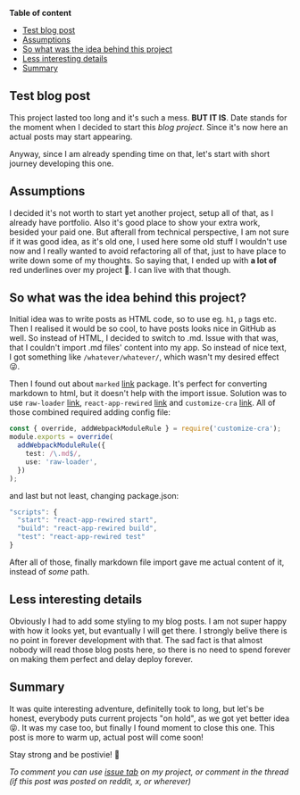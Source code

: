 **Table of content**

- [Test blog post](#test-blog-post)
- [Assumptions](#assumptions)
- [So what was the idea behind this project](#so-what-was-the-idea-behind-this-project)
- [Less interesting details](#less-interesting-details)
- [Summary](#summary)

## Test blog post

This project lasted too long and it's such a mess. **BUT IT IS**. Date stands for the moment when I decided to start this *blog project*. Since it's now here an actual posts may start appearing.

Anyway, since I am already spending time on that, let's start with short journey developing this one.

## Assumptions

I decided it's not worth to start yet another project, setup all of that, as I already have portfolio. Also it's good place to show your extra work, besided your paid one. But afterall from technical perspective, I am not sure if it was good idea, as it's old one, I used here some old stuff I wouldn't use now and I really wanted to avoid refactoring all of that, just to have place to write down some of my thoughts. So saying that, I ended up with **a lot of** red underlines over my project 🫣. I can live with that though.

## So what was the idea behind this project?

Initial idea was to write posts as HTML code, so to use eg. `h1`, `p` tags etc. Then I realised it would be so cool, to have posts looks nice in GitHub as well. So instead of HTML, I decided to switch to .md. Issue with that was, that I couldn't import .md files' content into my app. So instead of nice text, I got something like `/whatever/whatever/`, which wasn't my desired effect 😜.

Then I found out about `marked` [link](https://www.npmjs.com/package/marked) package. It's perfect for converting markdown to html, but it doesn't help with the import issue. Solution was to use `raw-loader` [link](https://www.npmjs.com/package/raw-loader), `react-app-rewired` [link](https://www.npmjs.com/package/react-app-rewired) and `customize-cra` [link](https://www.npmjs.com/package/customize-cra). All of those combined required adding config file:
```ts
const { override, addWebpackModuleRule } = require('customize-cra');
module.exports = override(
  addWebpackModuleRule({
    test: /\.md$/,
    use: 'raw-loader',
  })
);
```

and last but not least, changing package.json:

```ts
"scripts": {
  "start": "react-app-rewired start",
  "build": "react-app-rewired build",
  "test": "react-app-rewired test"
}
```

After all of those, finally markdown file import gave me actual content of it, instead of *some* path.

## Less interesting details

Obviously I had to add some styling to my blog posts. I am not super happy with how it looks yet, but evantually I will get there. I strongly belive there is no point in forever development with that. The sad fact is that almost nobody will read those blog posts here, so there is no need to spend forever on making them perfect and delay deploy forever.

## Summary

It was quite interesting adventure, definitelly took to long, but let's be honest, everybody puts current projects "on hold", as we got yet better idea 😝. It was my case too, but finally I found moment to close this one. This post is more to warm up, actual post will come soon!

Stay strong and be postivie! 💪

*To comment you can use [issue tab](https://github.com/superkacper4/portfolio-2023/issues) on my project, or comment in the thread (if this post was posted on reddit, x, or wherever)*
